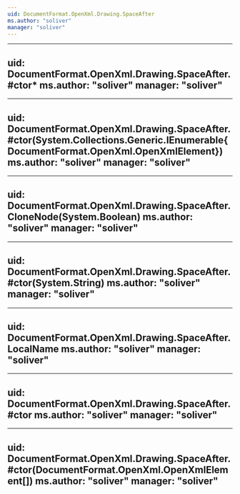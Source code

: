 ```yaml
---
uid: DocumentFormat.OpenXml.Drawing.SpaceAfter
ms.author: "soliver"
manager: "soliver"
---
```


---
uid: DocumentFormat.OpenXml.Drawing.SpaceAfter.#ctor*
ms.author: "soliver"
manager: "soliver"
---

---
uid: DocumentFormat.OpenXml.Drawing.SpaceAfter.#ctor(System.Collections.Generic.IEnumerable{DocumentFormat.OpenXml.OpenXmlElement})
ms.author: "soliver"
manager: "soliver"
---

---
uid: DocumentFormat.OpenXml.Drawing.SpaceAfter.CloneNode(System.Boolean)
ms.author: "soliver"
manager: "soliver"
---

---
uid: DocumentFormat.OpenXml.Drawing.SpaceAfter.#ctor(System.String)
ms.author: "soliver"
manager: "soliver"
---

---
uid: DocumentFormat.OpenXml.Drawing.SpaceAfter.LocalName
ms.author: "soliver"
manager: "soliver"
---

---
uid: DocumentFormat.OpenXml.Drawing.SpaceAfter.#ctor
ms.author: "soliver"
manager: "soliver"
---

---
uid: DocumentFormat.OpenXml.Drawing.SpaceAfter.#ctor(DocumentFormat.OpenXml.OpenXmlElement[])
ms.author: "soliver"
manager: "soliver"
---
